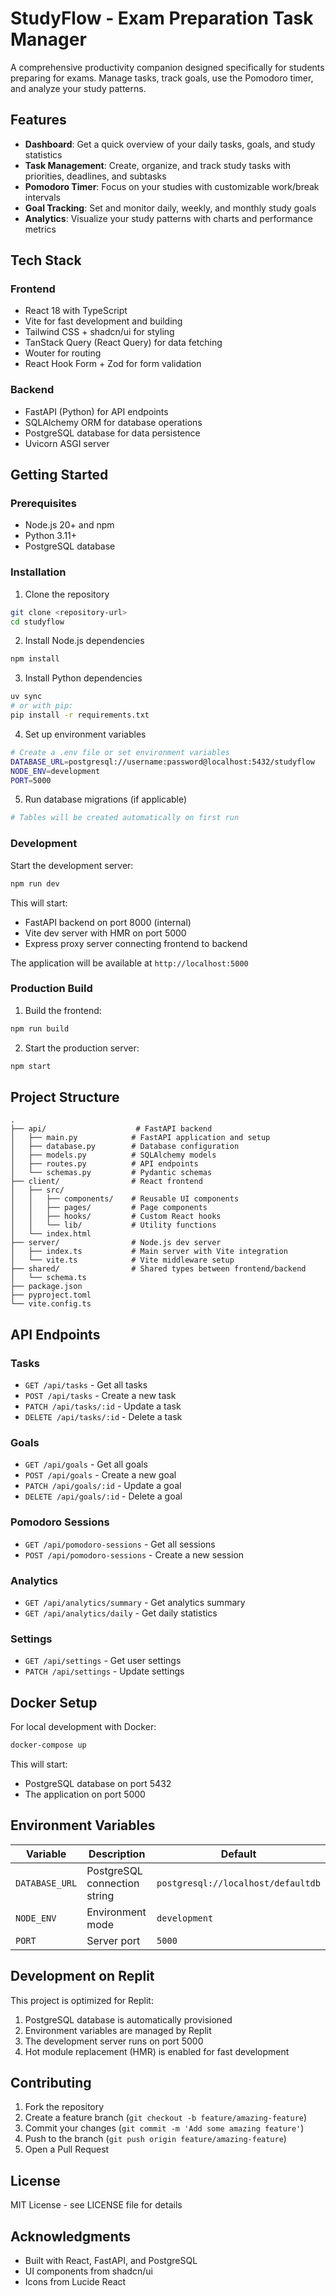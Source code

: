 # StudyFlow - Exam Preparation Task Manager

A comprehensive productivity companion designed specifically for students preparing for exams. Manage tasks, track goals, use the Pomodoro timer, and analyze your study patterns.

## Features

- **Dashboard**: Get a quick overview of your daily tasks, goals, and study statistics
- **Task Management**: Create, organize, and track study tasks with priorities, deadlines, and subtasks
- **Pomodoro Timer**: Focus on your studies with customizable work/break intervals
- **Goal Tracking**: Set and monitor daily, weekly, and monthly study goals
- **Analytics**: Visualize your study patterns with charts and performance metrics

## Tech Stack

### Frontend
- React 18 with TypeScript
- Vite for fast development and building
- Tailwind CSS + shadcn/ui for styling
- TanStack Query (React Query) for data fetching
- Wouter for routing
- React Hook Form + Zod for form validation

### Backend
- FastAPI (Python) for API endpoints
- SQLAlchemy ORM for database operations
- PostgreSQL database for data persistence
- Uvicorn ASGI server

## Getting Started

### Prerequisites
- Node.js 20+ and npm
- Python 3.11+
- PostgreSQL database

### Installation

1. Clone the repository
```bash
git clone <repository-url>
cd studyflow
```

2. Install Node.js dependencies
```bash
npm install
```

3. Install Python dependencies
```bash
uv sync
# or with pip:
pip install -r requirements.txt
```

4. Set up environment variables
```bash
# Create a .env file or set environment variables
DATABASE_URL=postgresql://username:password@localhost:5432/studyflow
NODE_ENV=development
PORT=5000
```

5. Run database migrations (if applicable)
```bash
# Tables will be created automatically on first run
```

### Development

Start the development server:
```bash
npm run dev
```

This will start:
- FastAPI backend on port 8000 (internal)
- Vite dev server with HMR on port 5000
- Express proxy server connecting frontend to backend

The application will be available at `http://localhost:5000`

### Production Build

1. Build the frontend:
```bash
npm run build
```

2. Start the production server:
```bash
npm start
```

## Project Structure

```
.
├── api/                    # FastAPI backend
│   ├── main.py            # FastAPI application and setup
│   ├── database.py        # Database configuration
│   ├── models.py          # SQLAlchemy models
│   ├── routes.py          # API endpoints
│   └── schemas.py         # Pydantic schemas
├── client/                # React frontend
│   ├── src/
│   │   ├── components/    # Reusable UI components
│   │   ├── pages/         # Page components
│   │   ├── hooks/         # Custom React hooks
│   │   └── lib/           # Utility functions
│   └── index.html
├── server/                # Node.js dev server
│   ├── index.ts           # Main server with Vite integration
│   └── vite.ts            # Vite middleware setup
├── shared/                # Shared types between frontend/backend
│   └── schema.ts
├── package.json
├── pyproject.toml
└── vite.config.ts
```

## API Endpoints

### Tasks
- `GET /api/tasks` - Get all tasks
- `POST /api/tasks` - Create a new task
- `PATCH /api/tasks/:id` - Update a task
- `DELETE /api/tasks/:id` - Delete a task

### Goals
- `GET /api/goals` - Get all goals
- `POST /api/goals` - Create a new goal
- `PATCH /api/goals/:id` - Update a goal
- `DELETE /api/goals/:id` - Delete a goal

### Pomodoro Sessions
- `GET /api/pomodoro-sessions` - Get all sessions
- `POST /api/pomodoro-sessions` - Create a new session

### Analytics
- `GET /api/analytics/summary` - Get analytics summary
- `GET /api/analytics/daily` - Get daily statistics

### Settings
- `GET /api/settings` - Get user settings
- `PATCH /api/settings` - Update settings

## Docker Setup

For local development with Docker:

```bash
docker-compose up
```

This will start:
- PostgreSQL database on port 5432
- The application on port 5000

## Environment Variables

| Variable | Description | Default |
|----------|-------------|---------|
| `DATABASE_URL` | PostgreSQL connection string | `postgresql://localhost/defaultdb` |
| `NODE_ENV` | Environment mode | `development` |
| `PORT` | Server port | `5000` |

## Development on Replit

This project is optimized for Replit:
1. PostgreSQL database is automatically provisioned
2. Environment variables are managed by Replit
3. The development server runs on port 5000
4. Hot module replacement (HMR) is enabled for fast development

## Contributing

1. Fork the repository
2. Create a feature branch (`git checkout -b feature/amazing-feature`)
3. Commit your changes (`git commit -m 'Add some amazing feature'`)
4. Push to the branch (`git push origin feature/amazing-feature`)
5. Open a Pull Request

## License

MIT License - see LICENSE file for details

## Acknowledgments

- Built with React, FastAPI, and PostgreSQL
- UI components from shadcn/ui
- Icons from Lucide React
